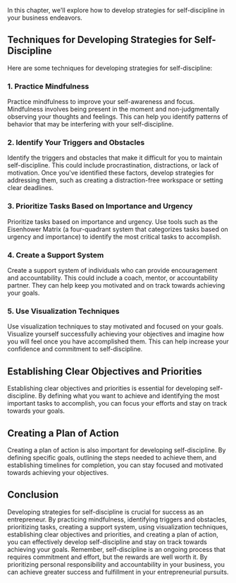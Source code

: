 
In this chapter, we'll explore how to develop strategies for self-discipline in your business endeavors.

Techniques for Developing Strategies for Self-Discipline
--------------------------------------------------------

Here are some techniques for developing strategies for self-discipline:

### 1. Practice Mindfulness

Practice mindfulness to improve your self-awareness and focus. Mindfulness involves being present in the moment and non-judgmentally observing your thoughts and feelings. This can help you identify patterns of behavior that may be interfering with your self-discipline.

### 2. Identify Your Triggers and Obstacles

Identify the triggers and obstacles that make it difficult for you to maintain self-discipline. This could include procrastination, distractions, or lack of motivation. Once you've identified these factors, develop strategies for addressing them, such as creating a distraction-free workspace or setting clear deadlines.

### 3. Prioritize Tasks Based on Importance and Urgency

Prioritize tasks based on importance and urgency. Use tools such as the Eisenhower Matrix (a four-quadrant system that categorizes tasks based on urgency and importance) to identify the most critical tasks to accomplish.

### 4. Create a Support System

Create a support system of individuals who can provide encouragement and accountability. This could include a coach, mentor, or accountability partner. They can help keep you motivated and on track towards achieving your goals.

### 5. Use Visualization Techniques

Use visualization techniques to stay motivated and focused on your goals. Visualize yourself successfully achieving your objectives and imagine how you will feel once you have accomplished them. This can help increase your confidence and commitment to self-discipline.

Establishing Clear Objectives and Priorities
--------------------------------------------

Establishing clear objectives and priorities is essential for developing self-discipline. By defining what you want to achieve and identifying the most important tasks to accomplish, you can focus your efforts and stay on track towards your goals.

Creating a Plan of Action
-------------------------

Creating a plan of action is also important for developing self-discipline. By defining specific goals, outlining the steps needed to achieve them, and establishing timelines for completion, you can stay focused and motivated towards achieving your objectives.

Conclusion
----------

Developing strategies for self-discipline is crucial for success as an entrepreneur. By practicing mindfulness, identifying triggers and obstacles, prioritizing tasks, creating a support system, using visualization techniques, establishing clear objectives and priorities, and creating a plan of action, you can effectively develop self-discipline and stay on track towards achieving your goals. Remember, self-discipline is an ongoing process that requires commitment and effort, but the rewards are well worth it. By prioritizing personal responsibility and accountability in your business, you can achieve greater success and fulfillment in your entrepreneurial pursuits.
